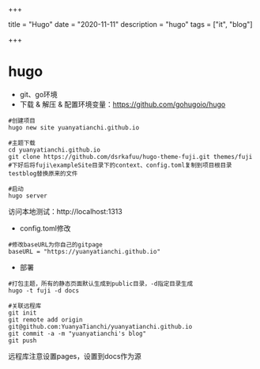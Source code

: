 

+++

title = "Hugo"
date = "2020-11-11"
description = "hugo"
tags = ["it", "blog"]

+++



# hugo

- git、go环境
- 下载 & 解压 & 配置环境变量：https://github.com/gohugoio/hugo

```shell
#创建项目
hugo new site yuanyatianchi.github.io

#主题下载
cd yuanyatianchi.github.io
git clone https://github.com/dsrkafuu/hugo-theme-fuji.git themes/fuji
#下好后将fuji\exampleSite目录下的context、config.toml复制到项目根目录testblog替换原来的文件

#启动
hugo server
```

访问本地测试：http://localhost:1313

- config.toml修改

```shell
#修改baseURL为你自己的gitpage
baseURL = "https://yuanyatianchi.github.io"
```

- 部署

```shell
#打包主题，所有的静态页面默认生成到public目录，-d指定目录生成
hugo -t fuji -d docs

#关联远程库
git init
git remote add origin git@github.com:YuanyaTianchi/yuanyatianchi.github.io
git commit -a -m "yuanyatianchi's blog"
git push
```

远程库注意设置pages，设置到docs作为源

